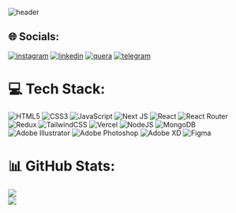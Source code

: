 ![header](https://user-images.githubusercontent.com/79592676/236402790-322a10f6-5d0b-4068-aef5-477aa160d7a1.jpg)

## 🌐 Socials:
[![instagram](https://user-images.githubusercontent.com/79592676/236402037-92bf4d58-e443-4658-8103-d79cfe9735b7.svg)](https://instagram.com/erfan.igh)
[![linkedin](https://user-images.githubusercontent.com/79592676/236402044-340c853a-170f-4687-aa14-6400517195f7.svg)](https://linkedin.com/in/erfan-gharib-40b80b207) 
[![quera](https://user-images.githubusercontent.com/79592676/236402046-179c9253-1ef7-47e4-a50d-0677599ad758.svg)](https://quera.org/profile/bwyvwf) 
[![telegram](https://user-images.githubusercontent.com/79592676/236402050-4d7bb2f8-ba00-42a1-b13b-8d0bfbb15e6d.svg)](https://t.me/ERFAN_Web_Dev)

# 💻 Tech Stack:
![HTML5](https://img.shields.io/badge/html5-%23E34F26.svg?style=for-the-badge&logo=html5&logoColor=white) ![CSS3](https://img.shields.io/badge/css3-%231572B6.svg?style=for-the-badge&logo=css3&logoColor=white) ![JavaScript](https://img.shields.io/badge/javascript-%23323330.svg?style=for-the-badge&logo=javascript&logoColor=%23F7DF1E) ![Next JS](https://img.shields.io/badge/Next-black?style=for-the-badge&logo=next.js&logoColor=white) ![React](https://img.shields.io/badge/react-%2320232a.svg?style=for-the-badge&logo=react&logoColor=%2361DAFB) ![React Router](https://img.shields.io/badge/React_Router-CA4245?style=for-the-badge&logo=react-router&logoColor=white) ![Redux](https://img.shields.io/badge/redux-%23593d88.svg?style=for-the-badge&logo=redux&logoColor=white) ![TailwindCSS](https://img.shields.io/badge/tailwindcss-%2338B2AC.svg?style=for-the-badge&logo=tailwind-css&logoColor=white) ![Vercel](https://img.shields.io/badge/vercel-%23000000.svg?style=for-the-badge&logo=vercel&logoColor=white) ![NodeJS](https://img.shields.io/badge/node.js-6DA55F?style=for-the-badge&logo=node.js&logoColor=white) ![MongoDB](https://img.shields.io/badge/MongoDB-%234ea94b.svg?style=for-the-badge&logo=mongodb&logoColor=white) ![Adobe Illustrator](https://img.shields.io/badge/adobeillustrator-%23FF9A00.svg?style=for-the-badge&logo=adobeillustrator&logoColor=white) ![Adobe Photoshop](https://img.shields.io/badge/adobephotoshop-%2331A8FF.svg?style=for-the-badge&logo=adobephotoshop&logoColor=white) ![Adobe XD](https://img.shields.io/badge/Adobe%20XD-470137?style=for-the-badge&logo=Adobe%20XD&logoColor=#FF61F6) 	![Figma](https://img.shields.io/badge/figma-%23F24E1E.svg?style=for-the-badge&logo=figma&logoColor=white) 

# 📊 GitHub Stats:
![](https://github-readme-stats.vercel.app/api?username=erfanGharib&theme=dark&hide_border=true&include_all_commits=false&count_private=false)<br/>
![](https://github-readme-streak-stats.herokuapp.com/?user=erfanGharib&theme=dark&hide_border=true)<br/>
